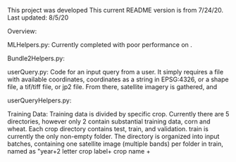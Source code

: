 This project was developed 
This current README version is from 7/24/20.
Last updated: 8/5/20

Overview: 










MLHelpers.py:
Currently completed with poor performance on . 


Bundle2Helpers.py:



userQuery.py:
Code for an input query from a user. It simply requires a file with available coordinates, coordinates as a string in EPSG:4326, or a shape file, a tif/tiff file, or jp2 file. From there, satellite imagery is gathered, and 


userQueryHelpers.py:





Training Data:
Training data is divided by specific crop. Currently there are 5 directories, however only 2 contain substantial training data, corn and wheat. Each crop directory contains test, train, and validation. train is currently the only non-empty folder. 
The directory is organized into input batches, containing one satellite image (multiple bands) per folder in train, named as "year+2 letter crop label+ crop name +  






